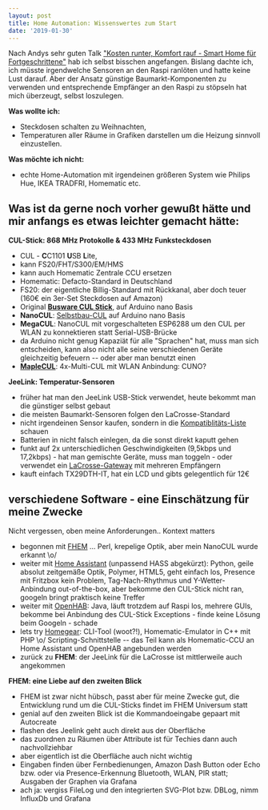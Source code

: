 ```yaml
---
layout: post
title: Home Automation: Wissenswertes zum Start
date: '2019-01-30'
---
```


Nach Andys sehr guten Talk ["Kosten runter, Komfort rauf - Smart Home für Fortgeschrittene"](https://github.com/ChemnitzerWebDevs/slides/blob/master/2018/11-November/fhem-smarthome.pptx) hab ich selbst bisschen angefangen. Bislang dachte ich, ich müsste irgendwelche Sensoren an den Raspi ranlöten und hatte keine Lust darauf. Aber der Ansatz günstige Baumarkt-Komponenten zu verwenden und entsprechende Empfänger an den Raspi zu stöpseln hat mich überzeugt, selbst loszulegen.

<!--more-->

**Was wollte ich:**
- Steckdosen schalten zu Weihnachten, 
- Temperaturen aller Räume in Grafiken darstellen um die Heizung sinnvoll einzustellen.

**Was möchte ich nicht:**
- echte Home-Automation mit irgendeinen größeren System wie Philips Hue, IKEA TRADFRI, Homematic etc.

## Was ist da gerne noch vorher gewußt hätte und mir anfangs es etwas leichter gemacht hätte:

**CUL-Stick: 868 MHz Protokolle & 433 MHz Funksteckdosen**

- CUL - **C**C1101 **U**SB **L**ite, 
- kann FS20/FHT/S300/EM/HMS 
- kann auch Homematic Zentrale CCU ersetzen
- Homematic: Defacto-Standard in Deutschland
- FS20: der eigentliche Billig-Standard mit Rückkanal, aber doch teuer (160€ ein 3er-Set Steckdosen auf Amazon)
- Original **[Busware CUL Stick](http://busware.de/tiki-index.php?page=CUL)**, auf Arduino nano Basis
- **NanoCUL**: [Selbstbau-CUL](https://wiki.fhem.de/wiki/Selbstbau_CUL) auf Arduino nano Basis
- **MegaCUL**: NanoCUL mit vorgeschalteten ESP6288 um den CUL per WLAN zu konnektieren statt Serial-USB-Brücke
- da Arduino nicht genug Kapaziät für alle "Sprachen" hat, muss man sich entscheiden, kann also nicht alle seine verschiedenen Geräte gleichzeitig befeuern -- oder aber man benutzt einen
- **[MapleCUL](https://wiki.fhem.de/wiki/MapleCUN)**: 4x-Multi-CUL mit WLAN Anbindung: 
CUNO?

**JeeLink: Temperatur-Sensoren**
- früher hat man den JeeLink USB-Stick verwendet, heute bekommt man die günstiger selbst gebaut
- die meisten Baumarkt-Sensoren folgen den LaCrosse-Standard
- nicht irgendeinen Sensor kaufen, sondern in die [Kompatiblitäts-Liste](https://wiki.fhem.de/wiki/JeeLink#Unterst.C3.BCtzte_Sensoren_und_Aktoren_incl._Wetterstation_WS_1600) schauen
- Batterien in nicht falsch einlegen, da die sonst direkt kaputt gehen
- funkt auf 2x unterschiedlichen Geschwindigkeiten (9,5kbps und 17,2kbps) - hat man gemischte Geräte, muss man toggeln - oder verwendet ein [LaCrosse-Gateway](https://wiki.fhem.de/wiki/LaCrosseGateway_V1.x) mit mehreren Empfängern
- kauft einfach TX29DTH-IT, hat ein LCD und gibts gelegentlich für 12€

## verschiedene Software - eine Einschätzung für meine Zwecke
Nicht vergessen, oben meine Anforderungen.. Kontext matters

- begonnen mit [FHEM](https://fhem.de/) ... Perl, krepelige Optik, aber mein NanoCUL wurde erkannt \o/
- weiter mit [Home Assistant](https://www.home-assistant.io/) (unpassend HASS abgekürzt): Python, geile absolut zeitgemäße Optik, Polymer, HTML5, geht einfach los, Presence mit Fritzbox kein Problem, Tag-Nach-Rhythmus und Y-Wetter-Anbindung out-of-the-box, aber bekomme den CUL-Stick nicht ran, googeln bringt praktisch keine Treffer
- weiter mit [OpenHAB](openhab.org/): Java, läuft trotzdem auf Raspi los, mehrere GUIs, bekomme bei Anbindung des CUL-Stick Exceptions - finde keine Lösung beim Googeln - schade
- lets try [Homegear](https://homegear.eu): CLI-Tool (woot?!), Homematic-Emulator in C++ mit PHP \o/ Scripting-Schnittstelle  -- das Teil kann als Homematic-CCU an Home Assistant und OpenHAB angebunden werden
- zurück zu **FHEM**: der JeeLink für die LaCrosse ist mittlerweile auch angekommen

**FHEM: eine Liebe auf den zweiten Blick**
- FHEM ist zwar nicht hübsch, passt aber für meine Zwecke gut, die Entwicklung rund um die CUL-Sticks findet im FHEM Universum statt
- genial auf den zweiten Blick ist die Kommandoeingabe gepaart mit Autocreate
- flashen des Jeelink geht auch direkt aus der Oberfläche
- das zuordnen zu Räumen über Attribute ist für Techies dann auch nachvollziehbar
- aber eigentlich ist die Oberfläche auch nicht wichtig
- Eingaben finden über Fernbedienungen, Amazon Dash Button oder Echo bzw. oder via Presence-Erkennung Bluetooth, WLAN, PIR statt; Ausgaben der Graphen via Grafana
- ach ja: vergiss FileLog und den integrierten SVG-Plot bzw. DBLog, nimm InfluxDb und Grafana

